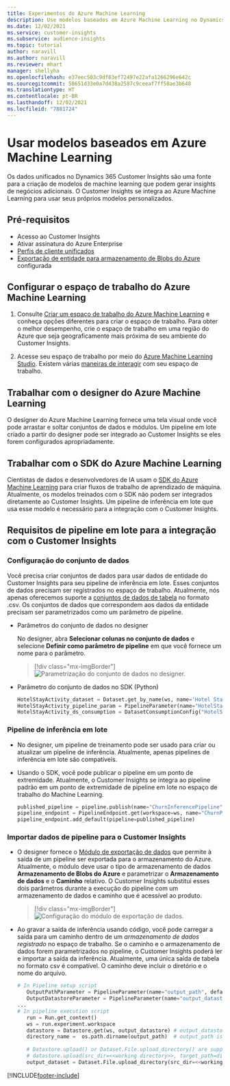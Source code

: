 ```yaml
---
title: Experimentos do Azure Machine Learning
description: Use modelos baseados em Azure Machine Learning no Dynamics 365 Customer Insights.
ms.date: 12/02/2021
ms.service: customer-insights
ms.subservice: audience-insights
ms.topic: tutorial
author: naravill
ms.author: naravill
ms.reviewer: mhart
manager: shellyha
ms.openlocfilehash: e37eec503c9df83ef72497e22afa1266296e642c
ms.sourcegitcommit: 58651d33e0a7d438a2587c9ceeaf7ff58ae3b648
ms.translationtype: HT
ms.contentlocale: pt-BR
ms.lasthandoff: 12/02/2021
ms.locfileid: "7881724"
---
```

# <a name="use-azure-machine-learning-based-models"></a>Usar modelos baseados em Azure Machine Learning

Os dados unificados no Dynamics 365 Customer Insights são uma fonte para a criação de modelos de machine learning que podem gerar insights de negócios adicionais. O Customer Insights se integra ao Azure Machine Learning para usar seus próprios modelos personalizados.

## <a name="prerequisites"></a>Pré-requisitos

- Acesso ao Customer Insights
- Ativar assinatura do Azure Enterprise
- [Perfis de cliente unificados](data-unification.md)
- [Exportação de entidade para armazenamento de Blobs do Azure](export-azure-blob-storage.md) configurada

## <a name="set-up-azure-machine-learning-workspace"></a>Configurar o espaço de trabalho do Azure Machine Learning

1. Consulte [Criar um espaço de trabalho do Azure Machine Learning](/azure/machine-learning/concept-workspace#-create-a-workspace) e conheça opções diferentes para criar o espaço de trabalho. Para obter o melhor desempenho, crie o espaço de trabalho em uma região do Azure que seja geograficamente mais próxima de seu ambiente do Customer Insights.

1. Acesse seu espaço de trabalho por meio do [Azure Machine Learning Studio](https://ml.azure.com/). Existem várias [maneiras de interagir](/azure/machine-learning/concept-workspace#tools-for-workspace-interaction) com seu espaço de trabalho.

## <a name="work-with-azure-machine-learning-designer"></a>Trabalhar com o designer do Azure Machine Learning

O designer do Azure Machine Learning fornece uma tela visual onde você pode arrastar e soltar conjuntos de dados e módulos. Um pipeline em lote criado a partir do designer pode ser integrado ao Customer Insights se eles forem configurados apropriadamente. 
   
## <a name="working-with-azure-machine-learning-sdk"></a>Trabalhar com o SDK do Azure Machine Learning

Cientistas de dados e desenvolvedores de IA usam o [SDK do Azure Machine Learning](/python/api/overview/azure/ml/?preserve-view=true&view=azure-ml-py) para criar fluxos de trabalho de aprendizado de máquina. Atualmente, os modelos treinados com o SDK não podem ser integrados diretamente ao Customer Insights. Um pipeline de inferência em lote que usa esse modelo é necessário para a integração com o Customer Insights.

## <a name="batch-pipeline-requirements-to-integrate-with-customer-insights"></a>Requisitos de pipeline em lote para a integração com o Customer Insights

### <a name="dataset-configuration"></a>Configuração do conjunto de dados

Você precisa criar conjuntos de dados para usar dados de entidade do Customer Insights para seu pipeline de inferência em lote. Esses conjuntos de dados precisam ser registrados no espaço de trabalho. Atualmente, nós apenas oferecemos suporte a [conjuntos de dados de tabela](/azure/machine-learning/how-to-create-register-datasets#tabulardataset) no formato .csv. Os conjuntos de dados que correspondem aos dados da entidade precisam ser parametrizados como um parâmetro de pipeline.
   
* Parâmetros do conjunto de dados no designer
   
     No designer, abra **Selecionar colunas no conjunto de dados** e selecione **Definir como parâmetro de pipeline** em que você fornece um nome para o parâmetro.

     > [!div class="mx-imgBorder"]
     > ![Parametrização do conjunto de dados no designer.](media/intelligence-designer-dataset-parameters.png "Parametrização do conjunto de dados no designer")
   
* Parâmetro do conjunto de dados no SDK (Python)
   
   ```python
   HotelStayActivity_dataset = Dataset.get_by_name(ws, name='Hotel Stay Activity Data')
   HotelStayActivity_pipeline_param = PipelineParameter(name="HotelStayActivity_pipeline_param", default_value=HotelStayActivity_dataset)
   HotelStayActivity_ds_consumption = DatasetConsumptionConfig("HotelStayActivity_dataset", HotelStayActivity_pipeline_param)
   ```

### <a name="batch-inference-pipeline"></a>Pipeline de inferência em lote
  
* No designer, um pipeline de treinamento pode ser usado para criar ou atualizar um pipeline de inferência. Atualmente, apenas pipelines de inferência em lote são compatíveis.

* Usando o SDK, você pode publicar o pipeline em um ponto de extremidade. Atualmente, o Customer Insights se integra ao pipeline padrão em um ponto de extremidade de pipeline em lote no espaço de trabalho do Machine Learning.
   
   ```python
   published_pipeline = pipeline.publish(name="ChurnInferencePipeline", description="Published Churn Inference pipeline")
   pipeline_endpoint = PipelineEndpoint.get(workspace=ws, name="ChurnPipelineEndpoint") 
   pipeline_endpoint.add_default(pipeline=published_pipeline)
   ```

### <a name="import-pipeline-data-into-customer-insights"></a>Importar dados de pipeline para o Customer Insights

* O designer fornece o [Módulo de exportação de dados](/azure/machine-learning/algorithm-module-reference/export-data) que permite à saída de um pipeline ser exportada para o armazenamento do Azure. Atualmente, o módulo deve usar o tipo de armazenamento de dados **Armazenamento de Blobs do Azure** e parametrizar o **Armazenamento de dados** e o **Caminho** relativo. O Customer Insights substitui esses dois parâmetros durante a execução do pipeline com um armazenamento de dados e caminho que é acessível ao produto.
   > [!div class="mx-imgBorder"]
   > ![Configuração do módulo de exportação de dados.](media/intelligence-designer-importdata.png "Configuração do módulo de exportação de dados")
   
* Ao gravar a saída de inferência usando código, você pode carregar a saída para um caminho dentro de um *armazenamento de dados registrado* no espaço de trabalho. Se o caminho e o armazenamento de dados forem parametrizados no pipeline, o Customer Insights poderá ler e importar a saída da inferência. Atualmente, uma única saída de tabela no formato csv é compatível. O caminho deve incluir o diretório e o nome do arquivo.

   ```python
   # In Pipeline setup script
      OutputPathParameter = PipelineParameter(name="output_path", default_value="HotelChurnOutput/HotelChurnOutput.csv")
      OutputDatastoreParameter = PipelineParameter(name="output_datastore", default_value="workspaceblobstore")
   ...
   # In pipeline execution script
      run = Run.get_context()
      ws = run.experiment.workspace
      datastore = Datastore.get(ws, output_datastore) # output_datastore is parameterized
      directory_name =  os.path.dirname(output_path)  # output_path is parameterized.
      
      # Datastore.upload() or Dataset.File.upload_directory() are supported methods to uplaod the data
      # datastore.upload(src_dir=<<working directory>>, target_path=directory_name, overwrite=False, show_progress=True)
      output_dataset = Dataset.File.upload_directory(src_dir=<<working directory>>, target = (datastore, directory_name)) # Remove trailing "/" from directory_name
   ```


[!INCLUDE[footer-include](../includes/footer-banner.md)]
